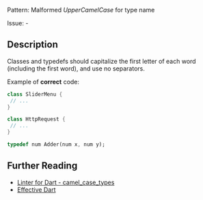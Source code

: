 Pattern: Malformed _UpperCamelCase_ for type name

Issue: -

## Description

Classes and typedefs should capitalize the first letter of each word (including the first word), and use no separators.

Example of **correct** code:
```dart
class SliderMenu {
 // ...
}

class HttpRequest {
 // ...
}

typedef num Adder(num x, num y);
```

## Further Reading

* [Linter for Dart - camel_case_types](https://dart-lang.github.io/linter/lints/camel_case_types.html)
* [Effective Dart](https://dart.dev/guides/language/effective-dart/style/)
